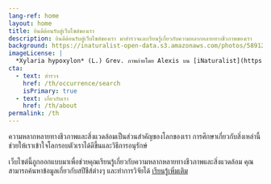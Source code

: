 ```yaml
---
lang-ref: home
layout: home
title: ยินดีต้อนรับสู่เว็บไซต์ของเรา
description: ยินดีต้อนรับสู่เว็บไซต์ของเรา มาสำรวจและเรียนรู้เกี่ยวกับความหลากหลายทางชีวภาพของเรา
background: https://inaturalist-open-data.s3.amazonaws.com/photos/58912610/original.jpeg
imageLicense: |
  *Xylaria hypoxylon* (L.) Grev. ภาพถ่ายโดย Alexis บน [iNaturalist](https://www.gbif.org/occurrence/2542961803)
cta:
  - text: สำรวจ
    href: /th/occurrence/search
    isPrimary: true
  - text: เกี่ยวกับเรา
    href: /th/about
permalink: /th
---
```


ความหลากหลายทางชีวภาพและสิ่งแวดล้อมเป็นส่วนสำคัญของโลกของเรา การศึกษาเกี่ยวกับสิ่งเหล่านี้ช่วยให้เราเข้าใจโลกรอบตัวเราได้ดีขึ้นและวิธีการอนุรักษ์

เว็บไซต์นี้ถูกออกแบบมาเพื่อช่วยคุณเรียนรู้เกี่ยวกับความหลากหลายทางชีวภาพและสิ่งแวดล้อม คุณสามารถค้นหาข้อมูลเกี่ยวกับสปีชีส์ต่างๆ และทำการวิจัยได้ [เรียนรู้เพิ่มเติม](http://virgineusque.net/est.html) 